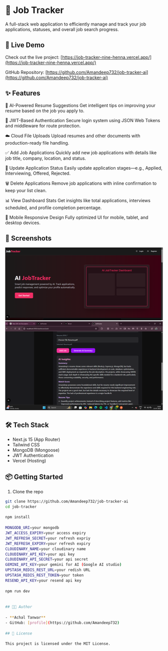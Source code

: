 # 💼 Job Tracker

A full-stack web application to efficiently manage and track your job applications, statuses, and overall job search progress.

## 🔗 Live Demo

Check out the live project: [https://job-tracker-nine-henna.vercel.app/](https://job-tracker-nine-henna.vercel.app/)

GitHub Repository: [https://github.com/Amandeep732/job-tracker-ai](https://github.com/Amandeep732/job-tracker-ai)


## ✨ Features

🧠 AI-Powered Resume Suggestions
Get intelligent tips on improving your resume based on the job you apply to.

🔐 JWT-Based Authentication
Secure login system using JSON Web Tokens and middleware for route protection.

☁️ Cloud File Uploads
Upload resumes and other documents with production-ready file handling.

✅ Add Job Applications
Quickly add new job applications with details like job title, company, location, and status.

🔄 Update Application Status
Easily update application stages—e.g., Applied, Interviewing, Offered, Rejected.

🗑️ Delete Applications
Remove job applications with inline confirmation to keep your list clean.

📊 View Dashboard Stats
Get insights like total applications, interviews scheduled, and profile completion percentage.

📱 Mobile Responsive Design
Fully optimized UI for mobile, tablet, and desktop devices.

## 📸 Screenshots

![Dashboard Screenshot](public/screenshot/Screenshot%202025-07-07%20133338.png)
![AI Generated ScreenShot Screenshot](public/screenshot/Screenshot%202025-07-13%20230914.png)

## 🛠️ Tech Stack

- Next.js 15 (App Router)
- Tailwind CSS
- MongoDB (Mongoose)
- JWT Authentication
- Vercel (Hosting)

## 📦 Getting Started

1. Clone the repo

```bash
git clone https://github.com/Amandeep732/job-tracker-ai
cd job-tracker

npm install

MONGODB_URI=your mongodb
JWT_ACCESS_EXPIRY=your access expiry
JWT_REFRESH_SECRET=your refresh expriy
JWT_REFRESH_EXPIRY=your refresh expiry
CLOUDINARY_NAME=your cloudinary name 
CLOUDINARY_API_KEY=your api key
CLOUDINARY_API_SECRET=your api secret
GEMINI_API_KEY=your gemini for AI (Google AI studio)
UPSTASH_REDIS_REST_URL=your redish URL
UPSTASH_REDIS_REST_TOKEN=your token
RESEND_API_KEY=your resend api key

npm run dev


## 👨‍💻 Author

- **Achal Tanwar**
- GitHub: [profile](https://github.com/Amandeep732)

## 📜 License

This project is licensed under the MIT License.

